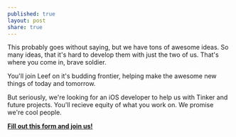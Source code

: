 ```yaml
---
published: true
layout: post
share: true
---
```


This probably goes without saying, but we have tons of awesome ideas. So many ideas, that it's hard to develop them with just the two of us. That's where you come in, brave soldier.

You'll join Leef on it's budding frontier, helping make the awesome new things of today and tomorrow.
</advertisement>

But seriously, we're looking for an iOS developer to help us with Tinker and future projects. You'll recieve equity of what you work on. We promise we're cool people.

**[Fill out this form and join us!](https://teamleef.wufoo.com/forms/work-with-leef-m1sa3yfk1940x8v/)**